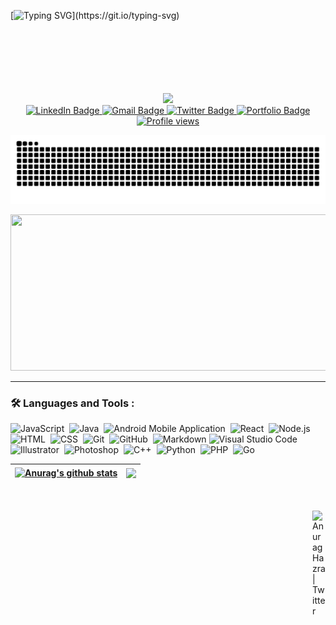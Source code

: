 [![Typing SVG](https://readme-typing-svg.herokuapp.com?color=%2336BCF7&center=true&vCenter=true&width=600&lines=Hi+there+👋,+I+am+Atique+Ahmad;+Welcome+to+My+Profile!;Computer+Engineer;Programming+experience;Graphic+Designer;Always+learning+new+things+;Android+Developer;Web+Developer+community+member;Software+Developer;)](https://git.io/typing-svg)


<br />
<br />
<br />
<br />
<br />
<br />

<div id="header" align="center">
   <a href="https://atique22.github.io/AtiquePortfolio.github.io/">
     <img src="https://media.giphy.com/media/M9gbBd9nbDrOTu1Mqx/giphy.gif" width="100"/>
  </a>
  <div id="badges">
      <a href="https://www.linkedin.com/in/atiqueahmad/">
        <img src="https://img.shields.io/badge/LinkedIn-blue?style=for-the-badge&logo=linkedin&logoColor=white" alt="LinkedIn Badge"/>
      </a>
      <a href="mailto:engr.atique.ahmad@gmail.com">
        <img src="https://img.shields.io/badge/Gmail-red?style=for-the-badge&logo=gmail&logoColor=white" alt="Gmail Badge"/>
      </a>
      <a href="https://twitter.com/atiqueahmadch">
        <img src="https://img.shields.io/badge/Twitter-blue?style=for-the-badge&logo=twitter&logoColor=white" alt="Twitter Badge"/>
      </a>
     <a href="https://atique22.github.io/AtiquePortfolio.github.io/">
        <img src="https://img.shields.io/badge/Portfolio-orange?style=for-the-badge&logo=Portfolio&logoColor=white" alt="Portfolio Badge"/>
      </a>
    <!-- PROFILE VIEW COUNT -->
      <a href="https://atique22.github.io/AtiquePortfolio.github.io/">
          <img src="https://komarev.com/ghpvc/?username=atique22&style=for-the-badge"  alt="Profile views">
      </a>
   </div>
</div>

<!--   grid-snake -->
![](https://github.com/BEPb/BEPb/blob/output/github-contribution-grid-snake.svg)

  <a href="https://atique22.github.io/AtiquePortfolio.github.io/">
     <img src="https://media.giphy.com/media/Ah3zHH7hvsSB2/giphy.gif" width="875" height="250"/>
  </a>


---

### :hammer_and_wrench: Languages and Tools :

![JavaScript](https://img.shields.io/badge/-JavaScript-05122A?style=flat&logo=javascript)&nbsp;
![Java](https://img.shields.io/badge/-Java-05122A?style=flat&logo=java)&nbsp;
![Android Mobile Application](https://img.shields.io/badge/-Android-05122A?style=flat&logo=android)&nbsp;
![React](https://img.shields.io/badge/-React-05122A?style=flat&logo=react)&nbsp;
![Node.js](https://img.shields.io/badge/-Node.js-05122A?style=flat&logo=node.js)&nbsp;
![HTML](https://img.shields.io/badge/-HTML-05122A?style=flat&logo=HTML5)&nbsp;
![CSS](https://img.shields.io/badge/-CSS-05122A?style=flat&logo=CSS3&logoColor=1572B6)&nbsp;
![Git](https://img.shields.io/badge/-Git-05122A?style=flat&logo=git)&nbsp;
![GitHub](https://img.shields.io/badge/-GitHub-05122A?style=flat&logo=github)&nbsp;
![Markdown](https://img.shields.io/badge/-Markdown-05122A?style=flat&logo=markdown)
![Visual Studio Code](https://img.shields.io/badge/-Visual%20Studio%20Code-05122A?style=flat&logo=visual-studio-code&logoColor=007ACC)&nbsp;
![Illustrator](https://img.shields.io/badge/-Illustrator-05122A?style=flat&logo=adobe-illustrator)&nbsp;
![Photoshop](https://img.shields.io/badge/-Photoshop-05122A?style=flat&logo=adobe-photoshop)&nbsp;
![C++](https://img.shields.io/badge/C%2B%2B-00599C?style=flat&logo=c%2B%2B&logoColor=white)&nbsp;
![Python](https://img.shields.io/badge/Python-3776AB?style=flat&logo=python&logoColor=white)&nbsp;
![PHP](https://img.shields.io/badge/PHP-777BB4?style=flat&logo=php&logoColor=white)&nbsp;
![Go](https://img.shields.io/badge/Go-00ADD8?style=flat&logo=go&logoColor=white)&nbsp;




| <a href="https://github.com/anuraghazra/github-readme-stats"><img align="center" src="https://github-readme-stats.vercel.app/api?username=atique22&show_icons=true&include_all_commits=true&theme=buefy&hide_border=true" alt="Anurag's github stats" /></a> | <a href="https://github.com/atique22/github-readme-stats"><img align="center" src="https://github-readme-stats.vercel.app/api/top-langs/?username=atique22&layout=compact&theme=buefy&hide_border=true" /></a> |
| ------------- | ------------- |

<br />
<br />

<a href="https://twitter.com/AtiqueAhmadCh">
  <img align="right" alt="Anurag Hazra | Twitter" width="21px" src="https://raw.githubusercontent.com/anuraghazra/anuraghazra/master/assets/twitter.svg" />
</a>

<!--
**Atique22/Atique22** is a ✨ _special_ ✨ repository because its `README.md` (this file) appears on your GitHub profile.
<img src="https://komarev.com/ghpvc/?username=Atique22e&style=flat-square&color=blue" alt=""/>


### <i class="fa fa-gear fa-spin fa-2x" style="color: firebrick"></i> A passionate developer
Here are some ideas to get you started:

- 🔭 I’m currently working on ...
- 🌱 I’m currently learning ...
- 👯 I’m looking to collaborate on ...
- 🤔 I’m looking for help with ...
- 💬 Ask me about ...
- 📫 How to reach me: ...
- 😄 Pronouns: ...
- ⚡ Fun fact: ...
-->
